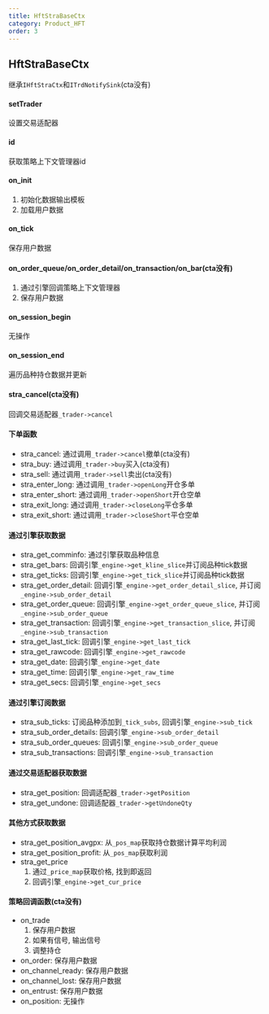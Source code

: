 ```yaml
---
title: HftStraBaseCtx
category: Product_HFT
order: 3
---
```


## HftStraBaseCtx
继承`IHftStraCtx`和`ITrdNotifySink`(cta没有)

#### setTrader
设置交易适配器

#### id
获取策略上下文管理器id

#### on_init
1. 初始化数据输出模板
2. 加载用户数据

#### on_tick
保存用户数据

#### on_order_queue/on_order_detail/on_transaction/on_bar(cta没有)
1. 通过引擎回调策略上下文管理器
2. 保存用户数据

#### on_session_begin
无操作

#### on_session_end
遍历品种持仓数据并更新

#### stra_cancel(cta没有)
回调交易适配器`_trader->cancel`

#### 下单函数
- stra_cancel: 通过调用`_trader->cancel`撤单(cta没有)
- stra_buy: 通过调用`_trader->buy`买入(cta没有)
- stra_sell: 通过调用`_trader->sell`卖出(cta没有)
- stra_enter_long: 通过调用`_trader->openLong`开仓多单
- stra_enter_short: 通过调用`_trader->openShort`开仓空单
- stra_exit_long: 通过调用`_trader->closeLong`平仓多单
- stra_exit_short: 通过调用`_trader->closeShort`平仓空单

#### 通过引擎获取数据
- stra_get_comminfo: 通过引擎获取品种信息
- stra_get_bars: 回调引擎`_engine->get_kline_slice`并订阅品种tick数据
- stra_get_ticks: 回调引擎`_engine->get_tick_slice`并订阅品种tick数据
- stra_get_order_detail: 回调引擎`_engine->get_order_detail_slice`, 并订阅`_engine->sub_order_detail`
- stra_get_order_queue: 回调引擎`_engine->get_order_queue_slice`, 并订阅`_engine->sub_order_queue`
- stra_get_transaction: 回调引擎`_engine->get_transaction_slice`, 并订阅`_engine->sub_transaction`
- stra_get_last_tick: 回调引擎`_engine->get_last_tick`
- stra_get_rawcode: 回调引擎`_engine->get_rawcode`
- stra_get_date: 回调引擎`_engine->get_date`
- stra_get_time: 回调引擎`_engine->get_raw_time`
- stra_get_secs: 回调引擎`_engine->get_secs`

#### 通过引擎订阅数据
- stra_sub_ticks: 订阅品种添加到`_tick_subs`, 回调引擎`_engine->sub_tick`
- stra_sub_order_details: 回调引擎`_engine->sub_order_detail`
- stra_sub_order_queues: 回调引擎`_engine->sub_order_queue`
- stra_sub_transactions: 回调引擎`_engine->sub_transaction`

#### 通过交易适配器获取数据
- stra_get_position: 回调适配器`_trader->getPosition`
- stra_get_undone: 回调适配器`_trader->getUndoneQty`

#### 其他方式获取数据
- stra_get_position_avgpx: 从`_pos_map`获取持仓数据计算平均利润
- stra_get_position_profit: 从`_pos_map`获取利润
- stra_get_price
    1. 通过`_price_map`获取价格, 找到即返回
    2. 回调引擎`_engine->get_cur_price`

#### 策略回调函数(cta没有)
- on_trade
    1. 保存用户数据
    2. 如果有信号, 输出信号
    3. 调整持仓
- on_order: 保存用户数据
- on_channel_ready: 保存用户数据
- on_channel_lost: 保存用户数据
- on_entrust: 保存用户数据
- on_position: 无操作
